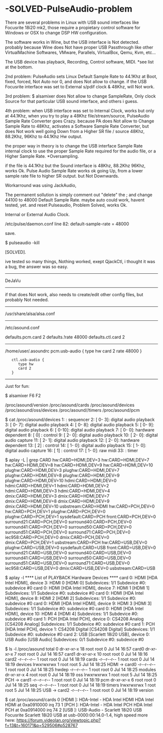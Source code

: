 # -SOLVED-PulseAudio-problem

There are several problems in Linux with USB sound interfaces like Focusrite 18i20 mk2, those 
require a propietary control software for Windows or OSX to change DSP HW configuration.

The software works in Wine, but the USB interface is Not detected.
probably because Wine does Not have proper USB Passthrough like other VirtualMachine Softwares, VMware, Parallels, VirtualBox, Qemu, Kvm, etc... 

The USB device has playback, Recording, Control software, MIDI. *see list at the bottom.

2nd problem:
PulseAudio sets Linux Default Sample Rate to 44.1Khz at Boot, fixed, forced, Not Auto nor 0, and does Not allow to change.
if the USB Focusrite interface was set to External s/pdif clock & 48Khz, 
will Not work.

3rd problem:
$ alsamixer does Not allow to change SampleRate,
Only clock Source for that particular USB sound interface, and others i guess.

4th problem: 
when USB interface was set to Internal Clock,
works but only at 44.1Khz,
when you try to play a 48Khz file/stream/source,
PulseAudio Sample Rate Converter goes Crazy.
because PA does Not allow to Change Sample Rate to 48Khz,
activates a Software Sample Rate Converter,
but does Not work well going Down from a Higher SR file / source 48Khz, 88.2Khz, 96Khz to 44.1Khz Hw output.

the proper way in theory is to change the USB interface Sample Rate internal clock to use the proper Sample Rate required for the audio file, or a Higher Sample Rate. *Oversampling.

if the file is 44.1Khz but the Sound interface is 48Khz, 88.2Khz 96Khz, works Ok.
Pulse Audio Sample Rate works ok going Up, 
from a lower sample rate file to higher SR output.
but Not Downwards.

Workarround was using JackAudio,

The permanent sollution is simply comment out "delete" the ; and change 44100 to 48000 Default Sample Rate.
maybe auto could work, havent tested, yet.
and reset Pulseaudio, 
Problem Solved, works Ok.

Internal or External Audio Clock.

/etc/pulse/daemon.conf
line 82: default-sample-rate = 48000

save.

$ pulseaudio -kill

[SOLVED].

ive tested so many things, Nothing worked, exept QjackCtl, 
i thought it was a bug, the answer was so easy.

-----

DeJaVu

-----

if that does Not work,
also needs to create/edit other config files, 
but probably Not needed.

----

/usr/share/alsa/alsa.conf

----

/etc/asound.conf

defaults.pcm.card 2
defaults.!rate 48000
defaults.ctl.card 2

----

/home/user/.asoundrc
pcm.usb-audio {
          type hw
          card 2
          rate 48000
       }
       
       ctl.usb-audio {
          type hw
          card 2
       }

-----

Just for fun:

$ alsamixer
F6
F2

/proc/asound/version
/proc/asound/cards
/proc/asound/devices
/proc/asound/oss/devices
/proc/asound//timers
/proc/asound/pcm

$ cat /proc/asound/devices
  1:        : sequencer
  2: [ 0- 3]: digital audio playback
  3: [ 0- 7]: digital audio playback
  4: [ 0- 8]: digital audio playback
  5: [ 0- 9]: digital audio playback
  6: [ 0-10]: digital audio playback
  7: [ 0- 0]: hardware dependent
  8: [ 0]   : control
  9: [ 2- 0]: digital audio playback
 10: [ 2- 0]: digital audio capture
 11: [ 2- 1]: digital audio playback
 12: [ 2- 0]: hardware dependent
 13: [ 2]   : control
 14: [ 1- 0]: digital audio playback
 15: [ 1- 0]: digital audio capture
 16: [ 1]   : control
 17: [ 1- 0]: raw midi
 33:        : timer


$ aplay -L | grep CARD
hw:CARD=HDMI,DEV=3
hw:CARD=HDMI,DEV=7
hw:CARD=HDMI,DEV=8
hw:CARD=HDMI,DEV=9
hw:CARD=HDMI,DEV=10
plughw:CARD=HDMI,DEV=3
plughw:CARD=HDMI,DEV=7
plughw:CARD=HDMI,DEV=8
plughw:CARD=HDMI,DEV=9
plughw:CARD=HDMI,DEV=10
hdmi:CARD=HDMI,DEV=0
hdmi:CARD=HDMI,DEV=1
hdmi:CARD=HDMI,DEV=2
hdmi:CARD=HDMI,DEV=3
hdmi:CARD=HDMI,DEV=4
dmix:CARD=HDMI,DEV=3
dmix:CARD=HDMI,DEV=7
dmix:CARD=HDMI,DEV=8
dmix:CARD=HDMI,DEV=9
dmix:CARD=HDMI,DEV=10
usbstream:CARD=HDMI
hw:CARD=PCH,DEV=0
hw:CARD=PCH,DEV=1
plughw:CARD=PCH,DEV=0
plughw:CARD=PCH,DEV=1
sysdefault:CARD=PCH
front:CARD=PCH,DEV=0
surround21:CARD=PCH,DEV=0
surround40:CARD=PCH,DEV=0
surround41:CARD=PCH,DEV=0
surround50:CARD=PCH,DEV=0
surround51:CARD=PCH,DEV=0
surround71:CARD=PCH,DEV=0
iec958:CARD=PCH,DEV=0
dmix:CARD=PCH,DEV=0
dmix:CARD=PCH,DEV=1
usbstream:CARD=PCH
hw:CARD=USB,DEV=0
plughw:CARD=USB,DEV=0
sysdefault:CARD=USB
front:CARD=USB,DEV=0
surround21:CARD=USB,DEV=0
surround40:CARD=USB,DEV=0
surround41:CARD=USB,DEV=0
surround50:CARD=USB,DEV=0
surround51:CARD=USB,DEV=0
surround71:CARD=USB,DEV=0
iec958:CARD=USB,DEV=0
dmix:CARD=USB,DEV=0
usbstream:CARD=USB

$ aplay -l
**** List of PLAYBACK Hardware Devices ****
card 0: HDMI [HDA Intel HDMI], device 3: HDMI 0 [HDMI 0]
  Subdevices: 1/1
  Subdevice #0: subdevice #0
card 0: HDMI [HDA Intel HDMI], device 7: HDMI 1 [HDMI 1]
  Subdevices: 1/1
  Subdevice #0: subdevice #0
card 0: HDMI [HDA Intel HDMI], device 8: HDMI 2 [HDMI 2]
  Subdevices: 1/1
  Subdevice #0: subdevice #0
card 0: HDMI [HDA Intel HDMI], device 9: HDMI 3 [HDMI 3]
  Subdevices: 1/1
  Subdevice #0: subdevice #0
card 0: HDMI [HDA Intel HDMI], device 10: HDMI 4 [HDMI 4]
  Subdevices: 1/1
  Subdevice #0: subdevice #0
card 1: PCH [HDA Intel PCH], device 0: CS4208 Analog [CS4208 Analog]
  Subdevices: 1/1
  Subdevice #0: subdevice #0
card 1: PCH [HDA Intel PCH], device 1: CS4208 Digital [CS4208 Digital]
  Subdevices: 1/1
  Subdevice #0: subdevice #0
card 2: USB [Scarlett 18i20 USB], device 0: USB Audio [USB Audio]
  Subdevices: 0/1
  Subdevice #0: subdevice #0

$ ls -l /proc/asound
total 0
dr-xr-xr-x 18 root root 0 Jul 14 16:57 card0
dr-xr-xr-x  7 root root 0 Jul 14 16:57 card1
dr-xr-xr-x 10 root root 0 Jul 14 18:16 card2
-r--r--r--  1 root root 0 Jul 14 18:19 cards
-r--r--r--  1 root root 0 Jul 14 18:19 devices
lrwxrwxrwx  1 root root 5 Jul 14 18:25 HDMI -> card0
-r--r--r--  1 root root 0 Jul 14 18:25 hwdep
-r--r--r--  1 root root 0 Jul 14 18:25 modules
dr-xr-xr-x  4 root root 0 Jul 14 18:19 oss
lrwxrwxrwx  1 root root 5 Jul 14 18:25 PCH -> card1
-r--r--r--  1 root root 0 Jul 14 18:19 pcm
dr-xr-xr-x  6 root root 0 Jul 14 18:25 seq
-r--r--r--  1 root root 0 Jul 14 18:19 timers
lrwxrwxrwx  1 root root 5 Jul 14 18:25 USB -> card2
-r--r--r--  1 root root 0 Jul 14 18:19 version

$ cat /proc/asound/cards
 0 [HDMI           ]: HDA-Intel - HDA Intel HDMI
                      HDA Intel HDMI at 0xa0910000 irq 73
 1 [PCH            ]: HDA-Intel - HDA Intel PCH
                      HDA Intel PCH at 0xa0914000 irq 74
 2 [USB            ]: USB-Audio - Scarlett 18i20 USB
                      Focusrite Scarlett 18i20 USB at usb-0000:00:14.0-1.4, high speed
more here:
https://forum.videolan.org/viewtopic.php?f=13&t=160171&p=529506#p528767

